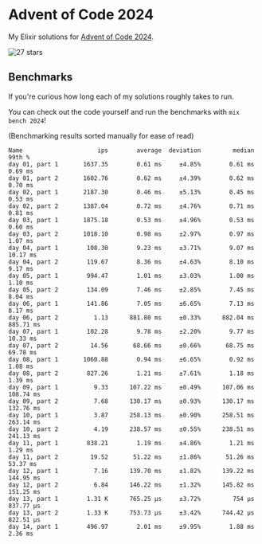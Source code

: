 # Advent of Code 2024

My Elixir solutions for [Advent of Code 2024](https://adventofcode.com/2024).

<!-- stars 2024 start --><img src="https://img.shields.io/static/v1?label=2024&message=27%20stars&style=for-the-badge&color=yellow" alt="27 stars" /><!-- stars 2024 end -->

## Benchmarks

If you're curious how long each of my solutions roughly takes to run.

You can check out the code yourself and run the benchmarks with `mix bench 2024`!

(Benchmarking results sorted manually for ease of read)

```
Name                     ips        average  deviation         median         99th %
day 01, part 1       1637.35        0.61 ms     ±4.85%        0.61 ms        0.69 ms
day 01, part 2       1602.76        0.62 ms     ±4.39%        0.62 ms        0.70 ms
day 02, part 1       2187.30        0.46 ms     ±5.13%        0.45 ms        0.53 ms
day 02, part 2       1387.04        0.72 ms     ±4.76%        0.71 ms        0.81 ms
day 03, part 1       1875.18        0.53 ms     ±4.96%        0.53 ms        0.60 ms
day 03, part 2       1018.10        0.98 ms     ±2.97%        0.97 ms        1.07 ms
day 04, part 1        108.30        9.23 ms     ±3.71%        9.07 ms       10.17 ms
day 04, part 2        119.67        8.36 ms     ±4.63%        8.10 ms        9.17 ms
day 05, part 1        994.47        1.01 ms     ±3.03%        1.00 ms        1.10 ms
day 05, part 2        134.09        7.46 ms     ±2.85%        7.45 ms        8.04 ms
day 06, part 1        141.86        7.05 ms     ±6.65%        7.13 ms        8.17 ms
day 06, part 2          1.13      881.80 ms     ±0.33%      882.04 ms      885.71 ms
day 07, part 1        102.28        9.78 ms     ±2.20%        9.77 ms       10.33 ms
day 07, part 2         14.56       68.66 ms     ±0.66%       68.75 ms       69.78 ms
day 08, part 1       1060.88        0.94 ms     ±6.65%        0.92 ms        1.08 ms
day 08, part 2        827.26        1.21 ms     ±7.61%        1.18 ms        1.39 ms
day 09, part 1          9.33      107.22 ms     ±0.49%      107.06 ms      108.74 ms
day 09, part 2          7.68      130.17 ms     ±0.93%      130.17 ms      132.76 ms
day 10, part 1          3.87      258.13 ms     ±0.90%      258.51 ms      263.14 ms
day 10, part 2          4.19      238.57 ms     ±0.55%      238.51 ms      241.13 ms
day 11, part 1        838.21        1.19 ms     ±4.86%        1.21 ms        1.29 ms
day 11, part 2         19.52       51.22 ms     ±1.86%       51.26 ms       53.37 ms
day 12, part 1          7.16      139.70 ms     ±1.82%      139.22 ms      144.95 ms
day 12, part 2          6.84      146.22 ms     ±1.32%      145.82 ms      151.25 ms
day 13, part 1        1.31 K      765.25 μs     ±3.72%         754 μs      837.77 μs
day 13, part 2        1.33 K      753.73 μs     ±3.42%      744.42 μs      822.51 μs
day 14, part 1        496.97        2.01 ms     ±9.95%        1.88 ms        2.36 ms
```
